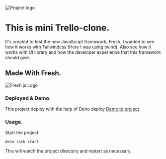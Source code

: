 ![Project logo](https://i.ibb.co/QDXVNm6/mini-trello-logo.png)

# This is mini Trello-clone.

It's created to test the new JavaScript framework, Fresh.
I wanted to see how it works with Tailwindcss (Here I was using twind).
Also see how it works with UI library and how the developer experience that this framework should give.

## Made With Fresh.

![Fresh.js Logo](https://fresh.deno.dev/home-og.png?__frsh_c=q6f2cvd4157g)

### Deployed & Demo.

This project deploy with the help of Deno deploy
[Demo to project](https://yadin12690-trello-clone.deno.dev/)

### Usage.

Start the project:

```
deno task start
```

This will watch the project directory and restart as necessary.
